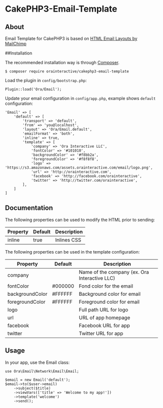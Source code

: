 # CakePHP3-Email-Template

## About

Email Template for CakePHP3 is based on [HTML Email Layouts by MailChimp](https://github.com/mailchimp/Email-Blueprints)

##Installation

The recommended installation way is through [Composer](https://getcomposer.org).

    $ composer require orainteractive/cakephp3-email-template

Load the plugin in `config/bootstrap.php`:

    Plugin::load('Ora/Email');

Update your email configuration in `config/app.php`, example shows `default` configuration:

    'Email' => [
    	'default' => [
    		'transport' => 'default',
    		'from' => 'you@localhost',
            'layout' => 'Ora/Email.default',
            'emailFormat' => 'both',
            'inline' => true,
            'template' => [
                'company' => 'Ora Interactive LLC',
                'fontColor' => '#101010',
                'backgroundColor' => '#f8bb2a',
                'foregroundColor' => '#f8f8f8',
                'logo' => 'https://s3.amazonaws.com/assets.orainteractive.com/email/logo.png',
                'url' => 'http://orainteractive.com',
                'facebook' => 'http://facebook.com/orainteractive',
                'twitter' => 'http://twitter.com/orainteractive',
            ],
    	]
    ]

## Documentation

The following properties can be used to modify the HTML prior to sending:

Property | Default | Description
-------|---------|------------
inline |true|Inlines CSS

The following properties can be used in the template configuration:

Property | Default | Description
-------|---------|------------
company | |Name of the company (ex. Ora Interactive LLC)
fontColor |#000000|Fond color for the email
backgroundColor |#FFFFFF|Background color for email
foregroundColor |#FFFFFF|Foreground color for email
logo | |Full path URL for logo
url | |URL of app homepage
facebook | |Facebook URL for app
twitter | |Twitter URL for app

## Usage

In your app, use the Email class:

    use Ora\Email\Network\Email\Email;
    
    $email = new Email('default');
    $email->to($user->email)
        ->subject($title)
        ->viewVars(['title' => 'Welcome to my app!'])
        ->template('welcome')
        ->send();